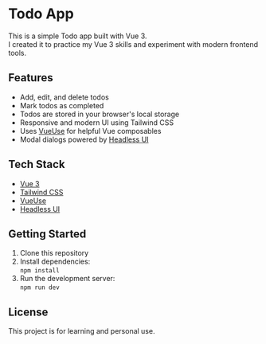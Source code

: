 # Todo App

This is a simple Todo app built with Vue 3.  
I created it to practice my Vue 3 skills and experiment with modern frontend tools.

## Features

- Add, edit, and delete todos
- Mark todos as completed
- Todos are stored in your browser's local storage
- Responsive and modern UI using Tailwind CSS
- Uses [VueUse](https://vueuse.org/) for helpful Vue composables
- Modal dialogs powered by [Headless UI](https://headlessui.com/vue)

## Tech Stack

- [Vue 3](https://vuejs.org/)
- [Tailwind CSS](https://tailwindcss.com/)
- [VueUse](https://vueuse.org/)
- [Headless UI](https://headlessui.com/vue)

## Getting Started

1. Clone this repository
2. Install dependencies:  
   `npm install`
3. Run the development server:  
   `npm run dev`

## License

This project is for learning and personal use.
